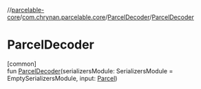 //[parcelable-core](../../../index.md)/[com.chrynan.parcelable.core](../index.md)/[ParcelDecoder](index.md)/[ParcelDecoder](-parcel-decoder.md)

# ParcelDecoder

[common]\
fun [ParcelDecoder](-parcel-decoder.md)(serializersModule: SerializersModule = EmptySerializersModule, input: [Parcel](../-parcel/index.md))
